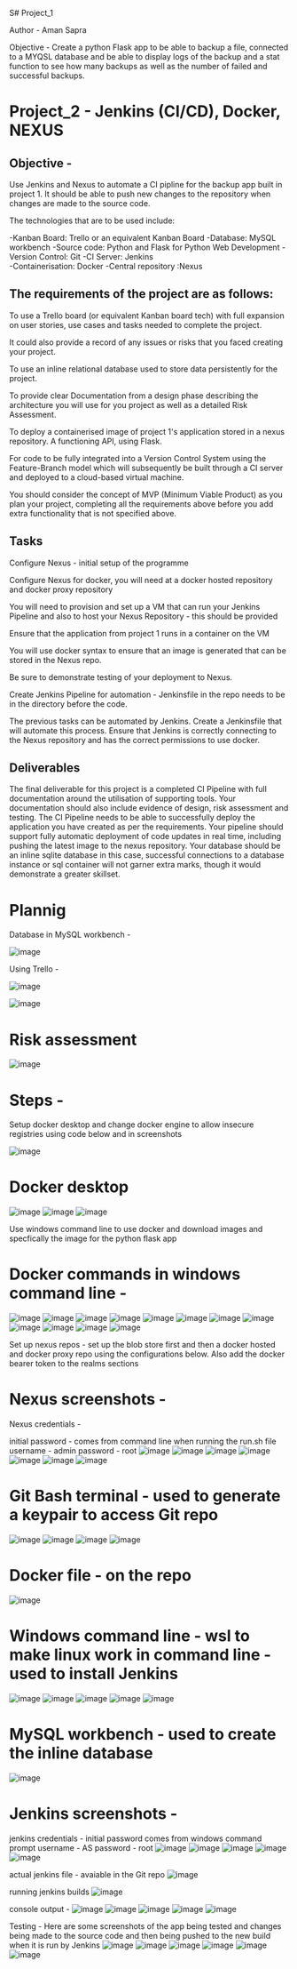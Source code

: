 S# Project_1

Author - Aman Sapra

Objective - 
Create a python Flask app to be able to backup a file, connected to a MYQSL database and be able to display logs of the backup and a stat function to see how many backups as well as the number of failed and successful backups. 

# Project_2 - Jenkins (CI/CD), Docker, NEXUS

## Objective - 
Use Jenkins and Nexus to automate a CI pipline for the backup app built in project 1. It should be able to push new changes to the repository when changes are made to the source code.

The technologies that are to be used include:

-Kanban Board: Trello or an equivalent Kanban Board 
-Database: MySQL workbench
-Source code: Python and Flask for Python Web Development
-Version Control: Git 
-CI Server: Jenkins  
-Containerisation: Docker 
-Central repository :Nexus 

## The requirements of the project are as follows:

To use a Trello board (or equivalent Kanban board tech) with full expansion on user stories, use cases and tasks needed to complete the project.

It could also provide a record of any issues or risks that you faced creating your project.

To use an inline relational database used to store data persistently for the project.

To provide clear Documentation from a design phase describing the architecture you will use for you project as well as a detailed Risk Assessment.

To deploy a containerised image of project 1's application stored in a nexus repository. A functioning API, using Flask.

For code to be fully integrated into a Version Control System using the Feature-Branch model which will subsequently be built through a CI server and deployed to a cloud-based virtual machine.

You should consider the concept of MVP (Minimum Viable Product) as you plan your project, completing all the requirements above before you add extra functionality that is not specified above.

## Tasks
Configure Nexus - initial setup of the programme

Configure Nexus for docker, you will need at a docker hosted repository and docker proxy repository

You will need to provision and set up a VM that can run your Jenkins Pipeline and also to host your Nexus Repository - this should be provided

Ensure that the application from project 1 runs in a container on the VM

You will use docker syntax to ensure that an image is generated that can be stored in the Nexus repo.

Be sure to demonstrate testing of your deployment to Nexus.

Create Jenkins Pipeline for automation - Jenkinsfile in the repo needs to be in the directory before the code. 

The previous tasks can be automated by Jenkins. Create a Jenkinsfile that will automate this process. Ensure that Jenkins is correctly connecting to the Nexus repository and has the correct permissions to use docker.

## Deliverables
The final deliverable for this project is a completed CI Pipeline with full documentation around the utilisation of supporting tools. Your documentation should also include evidence of design, risk assessment and testing.
The CI Pipeline needs to be able to successfully deploy the application you have created as per the requirements. Your pipeline should support fully automatic deployment of code updates in real time, including pushing the latest image to the nexus repository.
Your database should be an inline sqlite database in this case, successful connections to a database instance or sql container will not garner extra marks, though it would demonstrate a greater skillset.

# Plannig

Database in MySQL workbench -

![image](https://github.com/A-Sapra/project_1/assets/139867167/a11eb849-fb3e-4617-93d5-702c8fdc4096)

Using Trello - 

![image](https://github.com/A-Sapra/project_1/assets/139867167/4fcda6ad-563c-4caf-97d0-3a9b815a4462)

![image](https://github.com/A-Sapra/project_1/assets/139867167/94680c48-5a95-436e-aed3-0576f0fb5749)



# Risk assessment

![image](https://github.com/A-Sapra/project_1/assets/139867167/2e3550a0-c266-4348-b203-d6e32dc7f2d3)


# Steps -
Setup docker desktop and change docker engine to allow insecure registries using code below and in screenshots

![image](https://github.com/A-Sapra/project_1/assets/139867167/a0fe5024-c999-4cf0-9d73-fd823348b465)


# Docker desktop 
![image](https://github.com/A-Sapra/project_1/assets/139867167/30e8568c-a67e-413e-8d4d-f892ac152530)
![image](https://github.com/A-Sapra/project_1/assets/139867167/9482a22b-0628-4dd3-a712-065444c4cd76)
![image](https://github.com/A-Sapra/project_1/assets/139867167/3cf903e6-ba9f-40fa-9d87-afb9ce370a23)

Use windows command line to use docker and download images and specfically the image for the python flask app
# Docker commands in windows command line - 
![image](https://github.com/A-Sapra/project_1/assets/139867167/e4cece58-7f21-42d1-9375-b9ac5f8aad39)
![image](https://github.com/A-Sapra/project_1/assets/139867167/408c0445-79f7-46ca-8b69-a2c7c3ab33ae)
![image](https://github.com/A-Sapra/project_1/assets/139867167/6d33d84d-2673-407e-a84a-7f62109fe9d1)
![image](https://github.com/A-Sapra/project_1/assets/139867167/12af8264-f119-4e87-8bad-69be9c37ccd3)
![image](https://github.com/A-Sapra/project_1/assets/139867167/9485d21a-2c6b-425c-9a06-689f23093c57)
![image](https://github.com/A-Sapra/project_1/assets/139867167/feb1819a-eaa1-4f7e-89e4-1a5511d0ff3a)
![image](https://github.com/A-Sapra/project_1/assets/139867167/74e081f9-e138-4b06-8b6e-ab00f412da87)
![image](https://github.com/A-Sapra/project_1/assets/139867167/fa9d7ad3-ace1-4cab-a6f2-aa93ebe4068c)
![image](https://github.com/A-Sapra/project_1/assets/139867167/4da45fe3-4d10-471f-876d-9d124eb41b3a)
![image](https://github.com/A-Sapra/project_1/assets/139867167/cf0e3907-0ba5-4c79-8e1e-e8d2d35cee3a)
![image](https://github.com/A-Sapra/project_1/assets/139867167/8d82d6d8-6f09-4acb-b601-fbf6067a579e)
![image](https://github.com/A-Sapra/project_1/assets/139867167/111f9b71-d9bc-4e8a-ab31-085f92dd264a)

Set up nexus repos - set up the blob store first and then a docker hosted and docker proxy repo using the configurations below. Also add the docker bearer token to the realms sections 

# Nexus screenshots - 
Nexus credentials - 

initial password - comes from command line when running the run.sh file
username - admin
password - root
![image](https://github.com/A-Sapra/project_1/assets/139867167/f0c74ea0-8fb9-4032-a655-e070bdfb4985)
![image](https://github.com/A-Sapra/project_1/assets/139867167/743d31c0-e7c9-4476-8a88-4d59301dd092)
![image](https://github.com/A-Sapra/project_1/assets/139867167/1f21def8-3252-42ad-8375-9cd2d7ce115d)
![image](https://github.com/A-Sapra/project_1/assets/139867167/d3011b5c-3112-4b5f-9783-ee127222eca0)
![image](https://github.com/A-Sapra/project_1/assets/139867167/b013f51e-858c-410d-b805-74b2eecfa593)
![image](https://github.com/A-Sapra/project_1/assets/139867167/3a123420-598a-4079-a729-cdeb830eaa55)
![image](https://github.com/A-Sapra/project_1/assets/139867167/86ffcc51-b4b0-4b07-bd8a-91cbc401f156)

# Git Bash terminal - used to generate a keypair to access Git repo
![image](https://github.com/A-Sapra/project_1/assets/139867167/e5379ead-27dd-46f4-a44b-a04297304936)
![image](https://github.com/A-Sapra/project_1/assets/139867167/430afdbc-2b6e-48fb-935c-3bf441be1959)
![image](https://github.com/A-Sapra/project_1/assets/139867167/7e1c6b9c-1108-4c2d-a0f7-776ec56a69f7)
![image](https://github.com/A-Sapra/project_1/assets/139867167/b3e2edf2-d0d2-4a9a-b60e-100b4c0fe0e2)

# Docker file - on the repo
![image](https://github.com/A-Sapra/project_1/assets/139867167/ce0f0a11-b45a-4356-9b84-833c1e7d1a06)

# Windows command line - wsl to make linux work in command line - used to install Jenkins 
![image](https://github.com/A-Sapra/project_1/assets/139867167/d597c429-3fe2-4fe1-8a13-557881f7b48f)
![image](https://github.com/A-Sapra/project_1/assets/139867167/9a7b1230-5ccf-4df9-9180-181035cbdc16)
![image](https://github.com/A-Sapra/project_1/assets/139867167/6c8295ef-e137-4bf4-91c2-77b20979edb4)
![image](https://github.com/A-Sapra/project_1/assets/139867167/7880af8b-07b0-4fe8-af81-2853c164cd3b)
![image](https://github.com/A-Sapra/project_1/assets/139867167/1d0c651d-fed3-4e72-8af9-98b2539b4136)

# MySQL workbench - used to create the inline database

![image](https://github.com/A-Sapra/project_1/assets/139867167/d794c452-4303-43cf-aa5c-9ed62240ddfc)

# Jenkins screenshots - 
jenkins credentials - initial password comes from windows command prompt
username - AS
password - root
![image](https://github.com/A-Sapra/project_1/assets/139867167/d0b500c0-b970-4796-ba95-b8bf7cce696c)
![image](https://github.com/A-Sapra/project_1/assets/139867167/2798cf5b-e86d-4b18-8cc2-9c13667a9c41)
![image](https://github.com/A-Sapra/project_1/assets/139867167/4969b287-c5ed-4003-8bb8-ec3939a9e38b)
![image](https://github.com/A-Sapra/project_1/assets/139867167/ab438741-b75c-43a3-861d-9fd9552cf9c1)
![image](https://github.com/A-Sapra/project_1/assets/139867167/6481fbfb-a4ba-4a4e-b439-688a5d4818b9)

actual jenkins file - avaiable in the Git repo
![image](https://github.com/A-Sapra/project_1/assets/139867167/a80aa2c5-68cc-4895-8e09-7424776659cd)

running jenkins builds
![image](https://github.com/A-Sapra/project_1/assets/139867167/b4256436-bde7-4a1c-9502-f345c9ad4241)

console output -
![image](https://github.com/A-Sapra/project_1/assets/139867167/8060dd58-ed6f-4cf2-a19f-3fb05da94440)
![image](https://github.com/A-Sapra/project_1/assets/139867167/daf35e83-4bc1-423a-b3fa-904916eae1e6)
![image](https://github.com/A-Sapra/project_1/assets/139867167/4e8031d8-5d36-495f-8009-6ca95a6c9cdc)
![image](https://github.com/A-Sapra/project_1/assets/139867167/f359552a-bb00-46b3-8393-2af8d22a8ae3)
![image](https://github.com/A-Sapra/project_1/assets/139867167/c69cb686-5b2d-440c-9a2e-17519457597e)


Testing - Here are some screenshots of the app being tested and changes being made to the source code and then being pushed to the new build when it is run by Jenkins
![image](https://github.com/A-Sapra/project_1/assets/139867167/37711f83-96d0-489d-bd50-6051e2b9e245)
![image](https://github.com/A-Sapra/project_1/assets/139867167/05e8b38d-2a27-4a1d-800e-ff23a217816e)
![image](https://github.com/A-Sapra/project_1/assets/139867167/d56c0069-c8ed-4682-8003-71780c90d4ea)
![image](https://github.com/A-Sapra/project_1/assets/139867167/332fdbeb-7ebc-4938-bdb3-c6bd23121bf9)
![image](https://github.com/A-Sapra/project_1/assets/139867167/8286dbdb-3115-483a-bc53-24f2490977ea)
![image](https://github.com/A-Sapra/project_1/assets/139867167/8a2ebeb6-eac7-4469-9308-9358142adfaf)

































